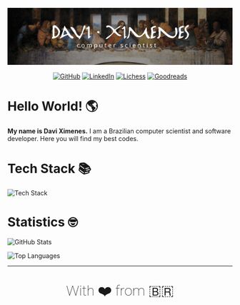 ![Banner](img/banner.jpg)

<div align="center">

[![GitHub](https://img.shields.io/badge/GitHub-181717.svg?style=for-the-badge&logo=GitHub&logoColor=white)](https://github.com/davixmns)
[![LinkedIn](https://img.shields.io/badge/LinkedIn-0A66C2.svg?style=for-the-badge&logo=LinkedIn&logoColor=white)](https://linkedin.com/in/davi-ximenes-93314a20b)
[![Lichess](https://img.shields.io/badge/Lichess-000000.svg?style=for-the-badge&logo=Lichess&logoColor=white)](https://lichess.org/@/anon007)
[![Goodreads](https://img.shields.io/badge/Goodreads-F3F1EA?style=for-the-badge&logo=goodreads&logoColor=372213)](https://www.goodreads.com/user/show/159447401-muhammad-faizan)

</div>

# Hello World! 🌎

**My name is Davi Ximenes.** I am a Brazilian computer scientist and software developer. Here you will find my best codes.

# Tech Stack 📚

![Tech Stack](https://skillicons.dev/icons?i=cpp,java,python,nodejs,javascript,html,css,tailwind,react,next,vite,sequelize,prisma,mysql,postgres,mongo,docker,bash,git,github,gitlab,vscode,postman,linux,arduino,figma,ps&perline=10)

# Statistics 🤓

![GitHub Stats](https://github-readme-stats.vercel.app/api?username=mralpha786&custom_title=Github+Stats&bg_color=00000000&hide_border=true&show_icons=true&text_color=667799&title_color=388286&icon_color=388286)

![Top Languages](https://github-readme-stats.vercel.app/api/top-langs/?username=mralpha786&layout=compact&hide_border=true&bg_color=00000000&text_color=667799&custom_title=Top+Languages&title_color=388286)

---

<p align="center" style='font-size: 2rem; font-weight: lighter; font-family: roboto'>With ❤️ from 🇧🇷</p>
